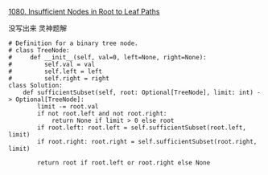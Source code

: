[1080. Insufficient Nodes in Root to Leaf Paths](https://leetcode.com/problems/insufficient-nodes-in-root-to-leaf-paths/)

没写出来 灵神题解

```
# Definition for a binary tree node.
# class TreeNode:
#     def __init__(self, val=0, left=None, right=None):
#         self.val = val
#         self.left = left
#         self.right = right
class Solution:
    def sufficientSubset(self, root: Optional[TreeNode], limit: int) -> Optional[TreeNode]:
        limit -= root.val
        if not root.left and not root.right:
            return None if limit > 0 else root
        if root.left: root.left = self.sufficientSubset(root.left, limit)
        if root.right: root.right = self.sufficientSubset(root.right, limit)

        return root if root.left or root.right else None
```

